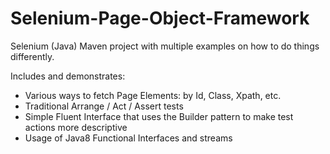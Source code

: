 # Selenium-Page-Object-Framework
Selenium (Java) Maven project with multiple examples on how to do things differently. 

Includes and demonstrates:

- Various ways to fetch Page Elements: by Id, Class, Xpath, etc.
- Traditional Arrange / Act / Assert tests
- Simple Fluent Interface that uses the Builder pattern to make test actions more descriptive
- Usage of Java8 Functional Interfaces and streams
